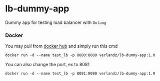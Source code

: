 # lb-dummy-app
Dummy app for testing load balancer with `Golang`

### Docker
You may pull from [docker hub](https://hub.docker.com/repository/docker/verlandz/lb-dummy-app)
and simply run this cmd
```
docker run -d --name test_lb -p 8080:8080 verlandz/lb-dummy-app:1.0
```
You can also change the port, ex to 8081
```
docker run -d --name test_lb -p 8081:8080 verlandz/lb-dummy-app:1.0
```